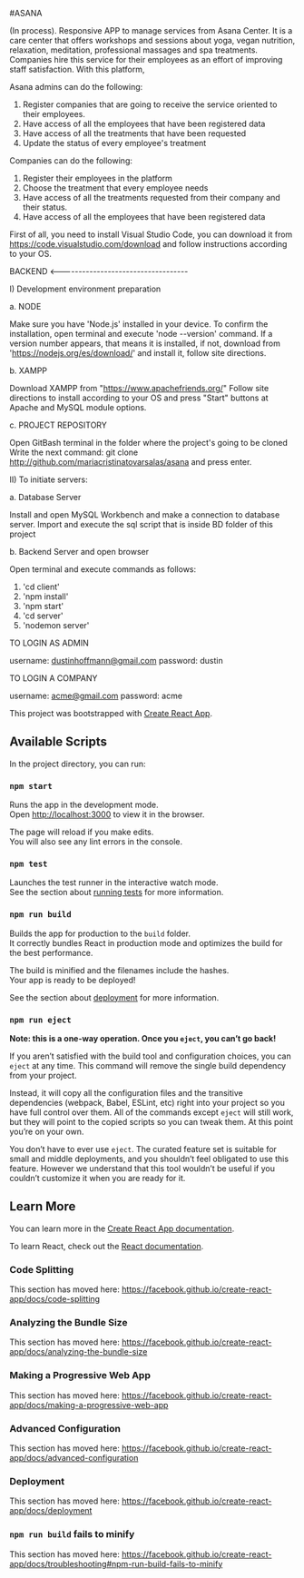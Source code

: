 #ASANA

(In process). Responsive APP to manage services from Asana Center. It is a care center that offers workshops and sessions about yoga, vegan nutrition, relaxation, meditation, professional massages and spa treatments. Companies hire this service for their employees as an effort of improving staff satisfaction. With this platform, 

Asana admins can do the following:

1) Register companies that are going to receive the service oriented to their employees.
2) Have access of all the employees that have been registered data 
3) Have access of all the treatments that have been requested 
4) Update the status of every employee's treatment 

Companies can do the following: 

1) Register their employees in the platform
2) Choose the treatment that every employee needs
3) Have access of all the treatments requested from their company and their status. 
4) Have access of all the employees that have been registered data 


First of all, you need to install Visual Studio Code, you can download it from https://code.visualstudio.com/download and follow instructions according to your OS.

BACKEND <-----------------------------------

I) Development environment preparation

a. NODE

Make sure you have 'Node.js' installed in your device. To confirm the installation, open terminal and execute 'node --version' command. If a version number appears, that means it is installed, if not, download from 'https://nodejs.org/es/download/' and install it, follow site directions.

b. XAMPP

Download XAMPP from "https://www.apachefriends.org/" Follow site directions to install according to your OS and press "Start" buttons at Apache and MySQL module options.

c. PROJECT REPOSITORY

Open GitBash terminal in the folder where the project's going to be cloned Write the next command: git clone http://github.com/mariacristinatovarsalas/asana and press enter.

II) To initiate servers:

a. Database Server

Install and open MySQL Workbench and make a connection to database server.
Import and execute the sql script that is inside BD folder of this project

b. Backend Server and open browser

Open terminal and execute commands as follows:

1) 'cd client'
2) 'npm install'
3) 'npm start'
4) 'cd server'
5) 'nodemon server'

TO LOGIN AS ADMIN

username: dustinhoffmann@gmail.com
password: dustin

TO LOGIN A COMPANY

username: acme@gmail.com
password: acme







This project was bootstrapped with [Create React App](https://github.com/facebook/create-react-app).

## Available Scripts

In the project directory, you can run:

### `npm start`

Runs the app in the development mode.<br />
Open [http://localhost:3000](http://localhost:3000) to view it in the browser.

The page will reload if you make edits.<br />
You will also see any lint errors in the console.

### `npm test`

Launches the test runner in the interactive watch mode.<br />
See the section about [running tests](https://facebook.github.io/create-react-app/docs/running-tests) for more information.

### `npm run build`

Builds the app for production to the `build` folder.<br />
It correctly bundles React in production mode and optimizes the build for the best performance.

The build is minified and the filenames include the hashes.<br />
Your app is ready to be deployed!

See the section about [deployment](https://facebook.github.io/create-react-app/docs/deployment) for more information.

### `npm run eject`

**Note: this is a one-way operation. Once you `eject`, you can’t go back!**

If you aren’t satisfied with the build tool and configuration choices, you can `eject` at any time. This command will remove the single build dependency from your project.

Instead, it will copy all the configuration files and the transitive dependencies (webpack, Babel, ESLint, etc) right into your project so you have full control over them. All of the commands except `eject` will still work, but they will point to the copied scripts so you can tweak them. At this point you’re on your own.

You don’t have to ever use `eject`. The curated feature set is suitable for small and middle deployments, and you shouldn’t feel obligated to use this feature. However we understand that this tool wouldn’t be useful if you couldn’t customize it when you are ready for it.

## Learn More

You can learn more in the [Create React App documentation](https://facebook.github.io/create-react-app/docs/getting-started).

To learn React, check out the [React documentation](https://reactjs.org/).

### Code Splitting

This section has moved here: https://facebook.github.io/create-react-app/docs/code-splitting

### Analyzing the Bundle Size

This section has moved here: https://facebook.github.io/create-react-app/docs/analyzing-the-bundle-size

### Making a Progressive Web App

This section has moved here: https://facebook.github.io/create-react-app/docs/making-a-progressive-web-app

### Advanced Configuration

This section has moved here: https://facebook.github.io/create-react-app/docs/advanced-configuration

### Deployment

This section has moved here: https://facebook.github.io/create-react-app/docs/deployment

### `npm run build` fails to minify

This section has moved here: https://facebook.github.io/create-react-app/docs/troubleshooting#npm-run-build-fails-to-minify

